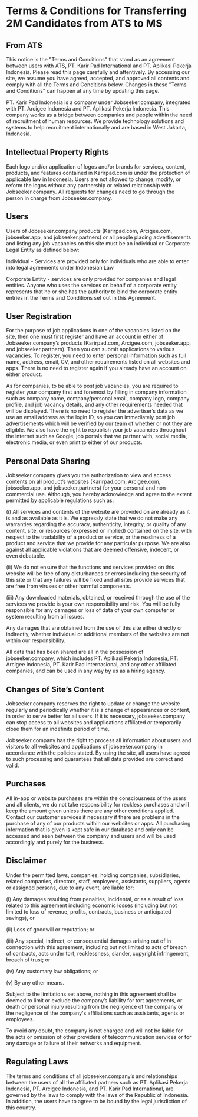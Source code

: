 # Terms & Conditions for Transferring 2M Candidates from ATS to MS

## From ATS

This notice is the "Terms and Conditions" that stand as an agreement between users with ATS, PT. Karir Pad International and PT. Aplikasi Pekerja Indonesia. Please read this page carefully and attentively. By accessing our site, we assume you have agreed, accepted, and approved all contents and comply with all the Terms and Conditions below. Changes in these "Terms and Conditions" can happen at any time by updating this page.

PT. Karir Pad Indonesia is a company under Jobseeker.company, integrated with PT. Arcigee Indonesia and PT. Aplikasi Pekerja Indonesia. This company works as a bridge between companies and people within the need of recruitment of human resources. We provide technology solutions and systems to help recruitment internationally and are based in West Jakarta, Indonesia.

## Intellectual Property Rights

Each logo and/or application of logos and/or brands for services, content, products, and features contained in Karirpad.com is under the protection of applicable law in Indonesia. Users are not allowed to change, modify, or reform the logos without any partnership or related relationship with Jobseeker.company. All requests for changes need to go through the person in charge from Jobseeker.company.

## Users

Users of Jobseeker.company products (Karirpad.com, Arcigee.com, jobseeker.app, and jobseeker.partners) or all people placing advertisements and listing any job vacancies on this site must be an individual or Corporate Legal Entity as defined below:

Individual - Services are provided only for individuals who are able to enter into legal agreements under Indonesian Law

Corporate Entity - services are only provided for companies and legal entities. Anyone who uses the services on behalf of a corporate entity represents that he or she has the authority to bind the corporate entity entries in the Terms and Conditions set out in this Agreement.

## User Registration

For the purpose of job applications in one of the vacancies listed on the site, then one must first register and have an account in either of Jobseeker.company’s products (Karirpad.com, Arcigee.com, jobseeker.app, and jobseeker.partners). Then you can submit applications to various vacancies. To register, you need to enter personal information such as full name, address, email, CV, and other requirements listed on all websites and apps.
There is no need to register again if you already have an account on either product.

As for companies, to be able to post job vacancies, you are required to register your company first and foremost by filling in company information such as company name, company/personal email, company logo, company profile, and job vacancy details, and any other requirements needed that will be displayed. There is no need to register the advertiser’s data as we use an email address as the login ID, so you can immediately post job advertisements which will be verified by our team of whether or not they are eligible. We also have the right to republish your job vacancies throughout the internet such as Google, job portals that we partner with, social media, electronic media, or even print to either of our products.

## Personal Data Sharing

Jobseeker.company gives you the authorization to view and access contents on all product’s websites (Karirpad.com, Arcigee.com, jobseeker.app, and jobseeker.partners) for your personal and non-commercial use. Although, you hereby acknowledge and agree to the extent permitted by applicable regulations such as:

(i) All services and contents of the website are provided on are already as it is and as available as it is. We expressly state that we do not make any warranties regarding the accuracy, authenticity, integrity, or quality of any content, site, or resources (expressed or implied) contained on the site, with respect to the tradability of a product or service, or the readiness of a product and service that we provide for any particular purpose. We are also against all applicable violations that are deemed offensive, indecent, or even debatable.

(ii) We do not ensure that the functions and services provided on this website will be free of any disturbances or errors including the security of this site or that any failures will be fixed and all sites provide services that are free from viruses or other harmful components.

(iii) Any downloaded materials, obtained, or received through the use of the services we provide is your own responsibility and risk. You will be fully responsible for any damages or loss of data of your own computer or system resulting from all issues.

Any damages that are obtained from the use of this site either directly or indirectly, whether individual or additional members of the websites are not within our responsibility.

All data that has been shared are all in the possession of jobseeker.company, which includes PT. Aplikasi Pekerja Indonesia, PT. Arcigee Indonesia, PT. Karir Pad Internasional, and any other affiliated companies, and can be used in any way by us as a hiring agency.

## Changes of Site’s Content

Jobseeker.company reserves the right to update or change the website regularly and periodically whether it is a change of appearances or content, in order to serve better for all users. If it is necessary, jobseeker.company can stop access to all websites and applications affiliated or temporarily close them for an indefinite period of time.

Jobseeker.company has the right to process all information about users and visitors to all websites and applications of jobseeker.company in accordance with the policies stated. By using the site, all users have agreed to such processing and guarantees that all data provided are correct and valid.

## Purchases

All in-app or website purchases are within the consciousness of the users and all clients, we do not take responsibility for reckless purchases and will keep the amount given unless there are any other conditions applied. Contact our customer services if necessary if there are problems in the purchase of any of our products within our websites or apps. All purchasing information that is given is kept safe in our database and only can be accessed and seen between the company and users and will be used accordingly and purely for the business.

## Disclaimer

Under the permitted laws, companies, holding companies, subsidiaries, related companies, directors, staff, employees, assistants, suppliers, agents or assigned persons, due to any event, are liable for:

(i) Any damages resulting from penalties, incidental, or as a result of loss related to this agreement including economic losses (including but not limited to loss of revenue, profits, contracts, business or anticipated savings), or

(ii) Loss of goodwill or reputation; or

(iii) Any special, indirect, or consequential damages arising out of in connection with this agreement, including but not limited to acts of breach of contracts, acts under tort, recklessness, slander, copyright infringement, breach of trust; or

(iv) Any customary law obligations; or

(v) By any other means.

Subject to the limitations set above, nothing in this agreement shall be deemed to limit or exclude the company’s liability for tort agreements, or death or personal injury resulting from the negligence of the company or the negligence of the company's affiliations such as assistants, agents or employees.

To avoid any doubt, the company is not charged and will not be liable for the acts or omission of other providers of telecommunication services or for any damage or failure of their networks and equipment.

## Regulating Laws

The terms and conditions of all jobseeker.company’s and relationships between the users of all the affiliated partners such as PT. Aplikasi Pekerja Indonesia, PT. Arcigee Indonesia, and PT. Karir Pad International, are governed by the laws to comply with the laws of the Republic of Indonesia. In addition, the users have to agree to be bound by the legal jurisdiction of this country.
